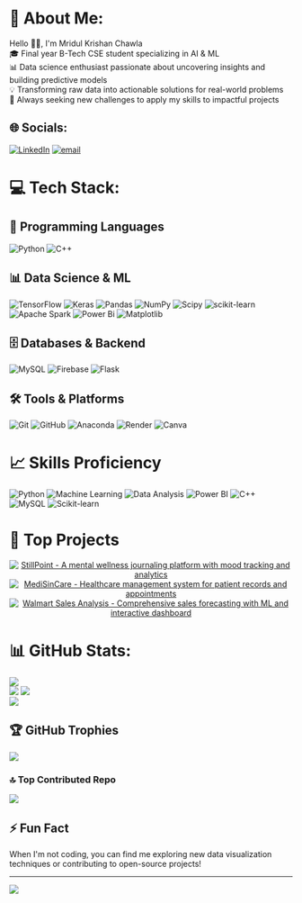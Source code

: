# 💫 About Me:
Hello 👋🏻, I'm Mridul Krishan Chawla<br>🎓 Final year B-Tech CSE student specializing in AI & ML<br>📊 Data science enthusiast passionate about uncovering insights and building predictive models<br>💡 Transforming raw data into actionable solutions for real-world problems<br>🚀 Always seeking new challenges to apply my skills to impactful projects

## 🌐 Socials:
[![LinkedIn](https://img.shields.io/badge/LinkedIn-%230077B5.svg?logo=linkedin&logoColor=white)](https://linkedin.com/in/https://www.linkedin.com/in/mridul-chawla-8234b9250/) [![email](https://img.shields.io/badge/Email-D14836?logo=gmail&logoColor=white)](mailto:mridulchawla20@gmail.com) 

# 💻 Tech Stack:

## 🐍 Programming Languages
![Python](https://img.shields.io/badge/python-3670A0?style=for-the-badge&logo=python&logoColor=ffdd54) ![C++](https://img.shields.io/badge/c++-%2300599C.svg?style=for-the-badge&logo=c%2B%2B&logoColor=white)

## 📊 Data Science & ML
![TensorFlow](https://img.shields.io/badge/TensorFlow-%23FF6F00.svg?style=for-the-badge&logo=TensorFlow&logoColor=white) ![Keras](https://img.shields.io/badge/Keras-%23D00000.svg?style=for-the-badge&logo=Keras&logoColor=white) ![Pandas](https://img.shields.io/badge/pandas-%23150458.svg?style=for-the-badge&logo=pandas&logoColor=white) ![NumPy](https://img.shields.io/badge/numpy-%23013243.svg?style=for-the-badge&logo=numpy&logoColor=white) ![Scipy](https://img.shields.io/badge/SciPy-%230C55A5.svg?style=for-the-badge&logo=scipy&logoColor=%white) ![scikit-learn](https://img.shields.io/badge/scikit--learn-%23F7931E.svg?style=for-the-badge&logo=scikit-learn&logoColor=white) ![Apache Spark](https://img.shields.io/badge/Apache%20Spark-FDEE21?style=for-the-badge&logo=apachespark&logoColor=black) ![Power Bi](https://img.shields.io/badge/power_bi-F2C811?style=for-the-badge&logo=powerbi&logoColor=black) ![Matplotlib](https://img.shields.io/badge/Matplotlib-%23ffffff.svg?style=for-the-badge&logo=Matplotlib&logoColor=black)

## 🗄️ Databases & Backend
![MySQL](https://img.shields.io/badge/mysql-4479A1.svg?style=for-the-badge&logo=mysql&logoColor=white) ![Firebase](https://img.shields.io/badge/firebase-%23039BE5.svg?style=for-the-badge&logo=firebase) ![Flask](https://img.shields.io/badge/flask-%23000.svg?style=for-the-badge&logo=flask&logoColor=white)

## 🛠️ Tools & Platforms
![Git](https://img.shields.io/badge/git-%23F05033.svg?style=for-the-badge&logo=git&logoColor=white) ![GitHub](https://img.shields.io/badge/github-%23121011.svg?style=for-the-badge&logo=github&logoColor=white) ![Anaconda](https://img.shields.io/badge/Anaconda-%2344A833.svg?style=for-the-badge&logo=anaconda&logoColor=white) ![Render](https://img.shields.io/badge/Render-%46E3B7.svg?style=for-the-badge&logo=render&logoColor=white) ![Canva](https://img.shields.io/badge/Canva-%2300C4CC.svg?style=for-the-badge&logo=Canva&logoColor=white)

# 📈 Skills Proficiency

![Python](https://img.shields.io/badge/Python-90%25-green)
![Machine Learning](https://img.shields.io/badge/ML-85%25-green)
![Data Analysis](https://img.shields.io/badge/Data%20Analysis-90%25-green)
![Power BI](https://img.shields.io/badge/Power%20BI-90%25-green)
![C++](https://img.shields.io/badge/C++-75%25-green)
![MySQL](https://img.shields.io/badge/MySQL-90%25-green)
![Scikit-learn](https://img.shields.io/badge/Scikit--learn-90%25-green)

# 🚀 Top Projects

<p align="center">
  <a href="https://github.com/Mridul180304/StillPoint">
    <img src="https://github-readme-stats.vercel.app/api/pin/?username=Mridul180304&repo=StillPoint&theme=radical" alt="StillPoint - A mental wellness journaling platform with mood tracking and analytics" />
  </a>
  <a href="https://github.com/Mridul180304/MediSinCare">
    <img src="https://github-readme-stats.vercel.app/api/pin/?username=Mridul180304&repo=MediSinCare&theme=radical" alt="MediSinCare - Healthcare management system for patient records and appointments" />
  </a>
  <a href="https://github.com/Mridul180304/Walmart-Sales-Analysis">
    <img src="https://github-readme-stats.vercel.app/api/pin/?username=Mridul180304&repo=Walmart-Sales-Analysis&theme=radical" alt="Walmart Sales Analysis - Comprehensive sales forecasting with ML and interactive dashboard" />
  </a>
</p>

# 📊 GitHub Stats:
![](https://github-readme-stats.vercel.app/api?username=Mridul180304&theme=merko&hide_border=false&include_all_commits=false&count_private=false)<br/>
![](https://github-readme-activity-graph.vercel.app/graph?username=Mridul180304&theme=merko)
![](https://nirzak-streak-stats.vercel.app/?user=Mridul180304&theme=merko&hide_border=false)<br/>
![](https://github-readme-stats.vercel.app/api/top-langs/?username=Mridul180304&theme=merko&hide_border=false&include_all_commits=false&count_private=false&layout=compact)

## 🏆 GitHub Trophies
![](https://github-profile-trophy.vercel.app/?username=Mridul180304&theme=merko&no-frame=false&no-bg=false&margin-w=4)

### 🔝 Top Contributed Repo
![](https://github-contributor-stats.vercel.app/api?username=Mridul180304&limit=5&theme=merko&combine_all_yearly_contributions=true)

## ⚡ Fun Fact
When I'm not coding, you can find me exploring new data visualization techniques or contributing to open-source projects!

---
[![](https://visitcount.itsvg.in/api?id=Mridul180304&icon=9&color=6)](https://visitcount.itsvg.in)
